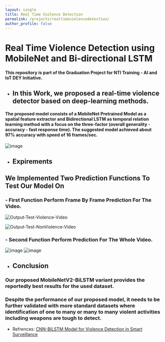```yaml
---
layout: single
title: Real Time Violence Detection
permalink: /projects/realtimeviolencedetection/
author_profile: false
---
```


# Real Time Violence Detection using MobileNet and Bi-directional LSTM
#### This repository is part of the Graduation Project for NTI Training -  AI and IoT DEY Initiative. 

- ## In this Work, we proposed a real-time violence detector based on deep-learning methods.
#### The proposed model consists of a MobileNet Pretrained Model as a spatial feature extractor and Bidirectional LSTM as temporal relation learning method with a focus on the three-factor (overall generality - accuracy - fast response time). The suggested model achieved about 97% accuracy with speed of 16 frames/sec.
![image](https://user-images.githubusercontent.com/76521677/192987124-6ab45fd6-aef9-4359-a795-c2bbebec674f.png)


- ## Expirements
## We Implemented Two Prediction Functions To Test Our Model On
### - First Function Perform Frame By Frame Prediction For The Video.

![Output-Test-Violence-Video](https://user-images.githubusercontent.com/76521677/192982850-07593c8d-a674-4f2f-a80d-924ae318a9d7.gif)

![Output-Test-NonViolence-Video](https://user-images.githubusercontent.com/76521677/192983491-64b20a82-326c-48cb-8932-8e59f8ccdbcc.gif)

### - Second Function Perform Prediction For The Whole Video.

![image](https://user-images.githubusercontent.com/76521677/192984158-6b942c47-a0a3-409a-9b57-5795b3e548ad.png)
![image](https://user-images.githubusercontent.com/76521677/192984193-2a0e11e5-6b2a-4b40-81bc-2227d52853c5.png)

- ## Conclusion
### Our proposed MobileNetV2-BiLSTM variant provides the reportedly best results for the used dataset.
### Despite the performance of our proposed model, it needs to be further validated with more standard datasets where identification of one to many or many to many violent activities including weapons are tough to detect.


- Refrences: [CNN-BiLSTM Model for Violence Detection in Smart Surveillance](https://link.springer.com/article/10.1007/s42979-020-00207-x#Sec15)
